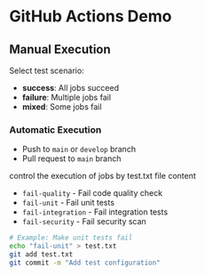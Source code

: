 # GitHub Actions Demo

## Manual Execution
Select test scenario:
- **success**: All jobs succeed
- **failure**: Multiple jobs fail
- **mixed**: Some jobs fail

### Automatic Execution
- Push to `main` or `develop` branch
- Pull request to `main` branch

control the execution of jobs by test.txt file content
- `fail-quality` - Fail code quality check
- `fail-unit` - Fail unit tests
- `fail-integration` - Fail integration tests
- `fail-security` - Fail security scan

```bash
# Example: Make unit tests fail
echo "fail-unit" > test.txt
git add test.txt
git commit -m "Add test configuration"
```

